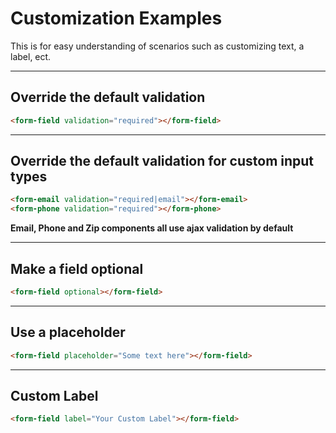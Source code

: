# Customization Examples

This is for easy understanding of scenarios such as customizing text, a label, ect.

---
## Override the default validation
```html
<form-field validation="required"></form-field>
```

---
## Override the default validation for custom input types
```html
<form-email validation="required|email"></form-email>
<form-phone validation="required"></form-phone>
```
**Email, Phone and Zip components all use ajax validation by default**

---
## Make a field optional
```html
<form-field optional></form-field>
```

---
## Use a placeholder
```html
<form-field placeholder="Some text here"></form-field>
```

---
## Custom Label
```html
<form-field label="Your Custom Label"></form-field>
```
